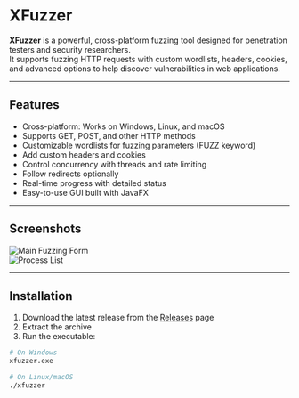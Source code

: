 # XFuzzer

**XFuzzer** is a powerful, cross-platform fuzzing tool designed for penetration testers and security researchers.  
It supports fuzzing HTTP requests with custom wordlists, headers, cookies, and advanced options to help discover vulnerabilities in web applications.

---

## Features

- Cross-platform: Works on Windows, Linux, and macOS  
- Supports GET, POST, and other HTTP methods  
- Customizable wordlists for fuzzing parameters (FUZZ keyword)  
- Add custom headers and cookies  
- Control concurrency with threads and rate limiting  
- Follow redirects optionally  
- Real-time progress with detailed status  
- Easy-to-use GUI built with JavaFX  

---

## Screenshots

![Main Fuzzing Form](docs/screenshots/fuzzform.png)  
![Process List](docs/screenshots/processlist.png)

---

## Installation

1. Download the latest release from the [Releases](https://github.com/yourusername/xfuzzer/releases) page  
2. Extract the archive  
3. Run the executable:

```bash
# On Windows
xfuzzer.exe

# On Linux/macOS
./xfuzzer

